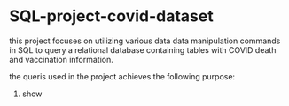 # SQL-project-covid-dataset

this project focuses on utilizing various data data manipulation commands in SQL to query a relational database containing tables with COVID death and vaccination information.

the queris used in the project achieves the following purpose:
1. show 
